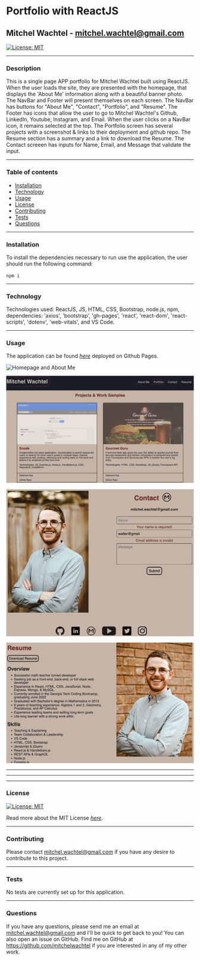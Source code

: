 # Portfolio with ReactJS

## Mitchel Wachtel - mitchel.wachtel@gmail.com

[![License: MIT](https://img.shields.io/badge/License-MIT-yellow.svg)](https://opensource.org/licenses/MIT)

---

### Description

This is a single page APP portfolio for Mitchel Wachtel built using ReactJS. When the user loads the site, they are presented with the homepage, that displays the 'About Me' information along with a beautiful banner photo. The NavBar and Footer will present themselves on each screen. The NavBar has buttons for "About Me", "Contact", "Portfolio", and "Resume". The Footer has icons that allow the user to go to Mitchel Wachtel's Github, LinkedIn, Youtube, Instagram, and Email. When the user clicks on a NavBar icon, it remains selected at the top. The Portfolio screen has several projects with a screenshot & links to their deployment and github repo. The Resume section has a summary and a link to download the Resume. The Contact screeen has inputs for Name, Email, and Message that validate the input.

---

### Table of contents

- [Installation](#installation)
- [Technology](#technology)
- [Usage](#usage)
- [License](#license)
- [Contributing](#contributing)
- [Tests](#tests)
- [Questions](#questions)

---

### Installation

To install the dependencies necessary to run use the application, the user should run the following command:

`npm i`

---

### Technology

Technologies used: ReactJS, JS, HTML, CSS, Bootstrap, node.js, npm, dependencies: 'axios', 'bootstrap', 'gh-pages', 'react', 'react-dom', 'react-scripts', 'dotenv', 'web-vitals', and VS Code.

---

### Usage

The application can be found *[here](https://boiling-ravine-98433.herokuapp.com/)* deployed on Github Pages. 

![Homepage and About Me](./src/assets/images/home.png)

![Portfolio](./src/assets/images/projects.png)

![Contact](./src/assets/images/contact.png)

![Resume](./src/assets/images/resume.png)

---

---

---

### License

[![License: MIT](https://img.shields.io/badge/License-MIT-yellow.svg)](https://opensource.org/licenses/MIT)

Read more about the MIT License _[here](https://opensource.org/licenses/MIT)_.

---

### Contributing

Please contact mitchel.wachtel@gmail.com if you have any desire to contribute to this project.

---

### Tests

No tests are currently set up for this application.

---

### Questions

If you have any questions, please send me an email at mitchel.wachtel@gmail.com and I'll be quick to get back to you! You can also open an issue on GitHub. Find me on GitHub at https://github.com/mitchelwachtel if you are interested in any of my other work.

